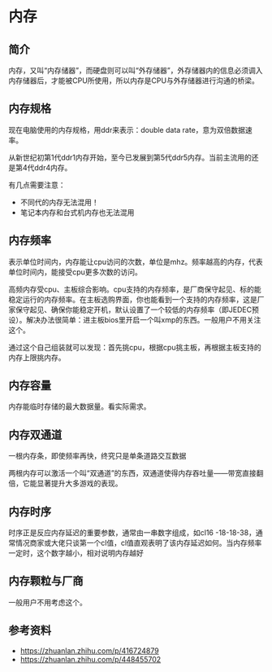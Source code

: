 # 内存

## 简介
内存，又叫“内存储器”，而硬盘则可以叫“外存储器”，外存储器内的信息必须调入内存储器后，才能被CPU所使用，所以内存是CPU与外存储器进行沟通的桥梁。

## 内存规格
现在电脑使用的内存规格，用ddr来表示：double data rate，意为双倍数据速率。

从新世纪初第1代ddr1内存开始，至今已发展到第5代ddr5内存。当前主流用的还是第4代ddr4内存。

有几点需要注意：
- 不同代的内存无法混用！
- 笔记本内存和台式机内存也无法混用

## 内存频率
表示单位时间内，内存能让cpu访问的次数，单位是mhz。频率越高的内存，代表单位时间内，能接受cpu更多次数的访问。

高频内存受cpu、主板综合影响。cpu支持的内存频率，是厂商保守起见、标的能稳定运行的内存频率。在主板选购界面，你也能看到一个支持的内存频率，这是厂家保守起见、确保你能稳定开机，默认设置了一个较低的内存频率（即JEDEC预设）。解决办法很简单：进主板bios里开启一个叫xmp的东西。一般用户不用关注这个。

通过这个自己组装就可以发现：首先挑cpu，根据cpu挑主板，再根据主板支持的内存上限挑内存。

## 内存容量
内存能临时存储的最大数据量。看实际需求。

## 内存双通道
一根内存条，即使频率再快，终究只是单条道路交互数据

两根内存可以激活一个叫“双通道”的东西，双通道使得内存吞吐量——带宽直接翻倍，它能显著提升大多游戏的表现。

## 内存时序
时序正是反应内存延迟的重要参数，通常由一串数字组成，如cl16 -18-18-38，通常情况商家或大佬只谈第一个cl值，cl值直观表明了该内存延迟如何。当内存频率一定时，这个数字越小，相对说明内存越好

## 内存颗粒与厂商
一般用户不用考虑这个。




## 参考资料
- https://zhuanlan.zhihu.com/p/416724879
- https://zhuanlan.zhihu.com/p/448455702